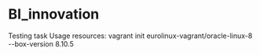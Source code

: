 # BI_innovation
Testing task
Usage resources:
vagrant init eurolinux-vagrant/oracle-linux-8 --box-version 8.10.5
